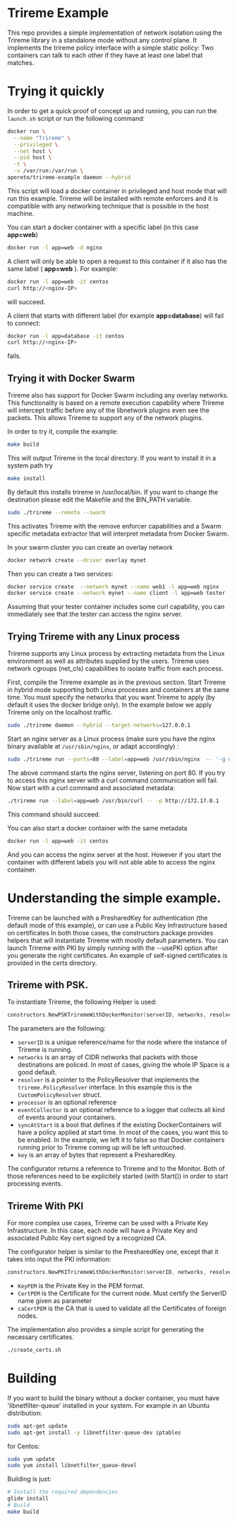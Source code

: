 # Trireme Example

This repo provides a simple implementation of network isolation using the
Trireme library in a standalone mode without any control plane. It implements
the trireme policy interface with a simple static policy: Two containers can
talk to each other if they have at least one label that matches.


# Trying it quickly

In order to get a quick proof of concept up and running, you can run the `launch.sh` script or run the following command:

```bash
docker run \
  --name "Trireme" \
  --privileged \
  --net host \
  --pid host \
  -t \
  -v /var/run:/var/run \
aporeto/trireme-example daemon --hybrid

```

This script will load a docker container in privileged and host mode that will run this example. Trireme
will be installed with remote enforcers and it is compatible with any networking technique that is
possible in the host machine.

You can start a docker container with a specific label (in this case **app=web**)

```bash
docker run -l app=web -d nginx
```

A client will only be able to open a request to this container if it also has the same label ( **app=web** ). For example:

```bash
docker run -l app=web -it centos
curl http://<nginx-IP>
```
will succeed.

A client that starts with different label (for example **app=database**) will fail to connect:

```bash
docker run -l app=database -it centos
curl http://<nginx-IP>
```
fails.

## Trying it with Docker Swarm

Trireme also has support for Docker Swarm including any overlay networks. This functionality is
based on a remote execution capability where Trireme will intercept traffic before any
of the libnetwork plugins even see the packets. This allows Trireme to support any of the
network plugins.

In order to try it, compile the example:

```bash
make build
```

This will output Trireme in the local directory. If you want to install it in a system
path try
```bash
make install
```

By default this installs trireme in /usr/local/bin. If you want to change the destination please
edit the Makefile and the BIN_PATH variable.


```bash
sudo ./trireme --remote --swarm
```

This activates Trireme with the remove enforcer capabilities and a Swarm specific
metadata extractor that will interpret metadata from Docker Swarm.

In your swarm cluster you can create an overlay network
```bash
docker network create --driver overlay mynet
```

Then you can create a two services:
```bash
docker service create  --network mynet --name web1 -l app=web nginx
docker service create --network mynet --name client -l app=web tester
```

Assuming that your tester container includes some curl capability, you can immediately
see that the tester can access the nginx server.

## Trying Trireme with any Linux process

Trireme supports any Linux process by extracting metadata from the Linux environment as
well as attributes supplied by the users. Trireme uses network cgroups (net_cls) capabilities
to isolate traffic from each process.

First, compile the Trireme example as in the previous section. Start Trireme in hybrid mode
supporting both Linux processes and containers at the same time. You must specify the networks
that you want Trireme to apply (by default it uses the docker bridge only). In the example
below we apply Trireme only on the localhost traffic.

```bash
sudo ./trireme daemon --hybrid --target-networks=127.0.0.1
```

Start an nginx server as a Linux process (make sure you have the nginx binary available at `/usr/sbin/nginx`, or adapt accordingly) :

```bash
sudo ./trireme run --ports=80 --label=app=web /usr/sbin/nginx  -- '-g daemon off;'
```

The above command starts the nginx server, listening on port 80. If you try to access this nginx
server with a curl command communication will fail. Now start with a curl command and associated
metadata:

```bash
./trireme run --label=app=web /usr/bin/curl -- -p http://172.17.0.1
```
This command should succeed.

You can also start a docker container with the same metadata
```bash
docker run -l app=web -it centos
```

And you can access the nginx server at the host. However if you start the container
with different labels you will not able able to access the nginx container.

# Understanding the simple example.

Trireme can be launched with a PresharedKey for authentication (the default mode of this example), or can use a Public Key Infrastructure based on certificates
In both those cases, the constructors package provides helpers that will instantiate Trireme with mostly default parameters. You can
launch Trireme with PKI by simply running with the --usePKI option after you generate the right certificates. An example of
self-signed certificates is provided in the certs directory.

## Trireme with PSK.

To instantiate Trireme, the following Helper is used:
```go
constructors.NewPSKTriremeWithDockerMonitor(serverID, networks, resolver, processor, eventCollector, syncAtStart, key)
```
The parameters are the following:
* `serverID` is a unique reference/name for the node where the instance of Trireme is running.
* `networks` is an array of CIDR networks that packets with those destinations are policed. In most of cases, giving the whole IP Space is a good default.
* `resolver` is a pointer to the PolicyResolver that implements the `trireme.PolicyResolver` interface. In this example this is the `CustomPolicyResolver` struct.
* `processor` is an optional reference
* `eventCollector` is an optional reference to a logger that collects all kind of events around your containers.
* `syncAtStart` is a bool that defines if the existing DockerContainers will have a policy applied at start time. In most of the cases, you want this to be enabled. In the example, we left it to false so that Docker containers running prior to Trireme coming up will be left untouched.
* `key` is an array of bytes that represent a PresharedKey.

The configurator returns a reference to Trireme and to the Monitor. Both of those references need to be explicitely started (with Start()) in order to start processing events.

## Trireme With PKI

For more complex use cases, Trireme can be used with a Private Key Infrastructure. In this case, each node will have a Private Key and associated Public Key cert signed by a recognized CA.

The configurator helper is similar to the PresharedKey one, except that it takes into input the PKI information:

```go
constructors.NewPKITriremeWithDockerMonitor(serverID, networks, resolver, processor, eventCollector, syncAtStart, keyPEM, certPEM, caCertPEM)
```

* `KeyPEM` is the Private Key in the PEM format.
* `CertPEM` is the Certificate for the current node. Must certify the ServerID name given as parameter
* `caCertPEM` is the CA that is used to validate all the Certificates of foreign nodes.

The implementation also provides a simple script for generating the necessary
certificates.


```bash
./create_certs.sh
```

# Building

If you want to build the binary without a docker container, you must have 'libnetfilter-queue' installed in your system. For example in an Ubuntu distribution:

```bash
sudo apt-get update
sudo apt-get install -y libnetfilter-queue-dev iptables
```

for Centos:
```bash
sudo yum update
sudo yum install libnetfilter_queue-devel
```

Building is just:

```bash
# Install the required dependencies
glide install
# Build
make build
```

